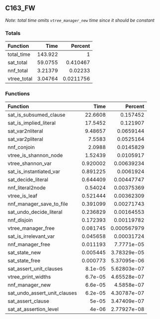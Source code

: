 ## C163_FW

*Note: total time omits `vtree_manager_new` time since it should be constant*

### Totals

| Function    |      Time |   Percent |
|:------------|----------:|----------:|
| total_time  | 143.922   | 1         |
| sat_total   |  59.0755  | 0.410467  |
| nnf_total   |   3.21379 | 0.02233   |
| vtree_total |   3.04764 | 0.0211756 |

### Functions

| Function                     |      Time |     Percent |
|:-----------------------------|----------:|------------:|
| sat_is_subsumed_clause       | 22.6608   | 0.157452    |
| sat_is_implied_literal       | 17.5452   | 0.121907    |
| sat_var2nliteral             |  9.48657  | 0.0659144   |
| sat_var2pliteral             |  7.5583   | 0.0525164   |
| nnf_conjoin                  |  2.0988   | 0.0145829   |
| vtree_is_shannon_node        |  1.52439  | 0.0105917   |
| vtree_shannon_var            |  0.920002 | 0.00639234  |
| sat_is_instantiated_var      |  0.891225 | 0.0061924   |
| sat_decide_literal           |  0.644409 | 0.00447747  |
| nnf_literal2node             |  0.54024  | 0.00375369  |
| vtree_is_leaf                |  0.521444 | 0.00362309  |
| nnf_manager_save_to_file     |  0.391099 | 0.00271743  |
| sat_undo_decide_literal      |  0.236829 | 0.00164553  |
| nnf_disjoin                  |  0.172393 | 0.00119782  |
| vtree_manager_free           |  0.081745 | 0.000567979 |
| sat_is_irrelevant_var        |  0.045658 | 0.00031724  |
| nnf_manager_free             |  0.011193 | 7.7771e-05  |
| sat_state_new                |  0.005445 | 3.78329e-05 |
| sat_state_free               |  0.000773 | 5.37095e-06 |
| sat_assert_unit_clauses      |  8.1e-05  | 5.62803e-07 |
| vtree_print_widths           |  6.7e-05  | 4.65528e-07 |
| nnf_manager_new              |  6.6e-05  | 4.5858e-07  |
| sat_undo_assert_unit_clauses |  6.2e-05  | 4.30787e-07 |
| sat_assert_clause            |  5e-05    | 3.47409e-07 |
| sat_at_assertion_level       |  4e-06    | 2.77927e-08 |

